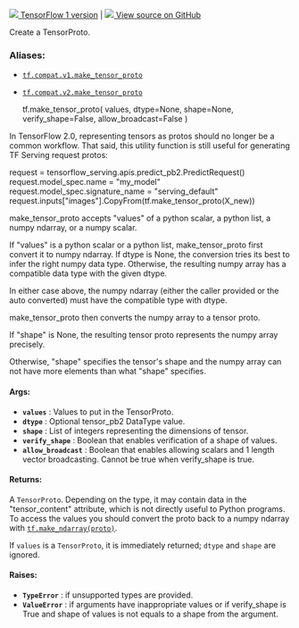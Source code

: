 [ ![](https://tensorflow.google.cn/images/tf_logo_32px.png) TensorFlow 1
version](/versions/r1.15/api_docs/python/tf/make_tensor_proto) |  [
![](https://tensorflow.google.cn/images/GitHub-Mark-32px.png) View source on
GitHub
](https://github.com/tensorflow/tensorflow/blob/r2.0/tensorflow/python/framework/tensor_util.py#L355-L558)  
  
  
Create a TensorProto.

### Aliases:

  * [`tf.compat.v1.make_tensor_proto`](/api_docs/python/tf/make_tensor_proto)
  * [`tf.compat.v2.make_tensor_proto`](/api_docs/python/tf/make_tensor_proto)

    
    
    tf.make_tensor_proto(
        values,
        dtype=None,
        shape=None,
        verify_shape=False,
        allow_broadcast=False
    )
    

In TensorFlow 2.0, representing tensors as protos should no longer be a common
workflow. That said, this utility function is still useful for generating TF
Serving request protos:

request = tensorflow_serving.apis.predict_pb2.PredictRequest()
request.model_spec.name = "my_model" request.model_spec.signature_name =
"serving_default"
request.inputs["images"].CopyFrom(tf.make_tensor_proto(X_new))

make_tensor_proto accepts "values" of a python scalar, a python list, a numpy
ndarray, or a numpy scalar.

If "values" is a python scalar or a python list, make_tensor_proto first
convert it to numpy ndarray. If dtype is None, the conversion tries its best
to infer the right numpy data type. Otherwise, the resulting numpy array has a
compatible data type with the given dtype.

In either case above, the numpy ndarray (either the caller provided or the
auto converted) must have the compatible type with dtype.

make_tensor_proto then converts the numpy array to a tensor proto.

If "shape" is None, the resulting tensor proto represents the numpy array
precisely.

Otherwise, "shape" specifies the tensor's shape and the numpy array can not
have more elements than what "shape" specifies.

#### Args:

  * **`values`** : Values to put in the TensorProto.
  * **`dtype`** : Optional tensor_pb2 DataType value.
  * **`shape`** : List of integers representing the dimensions of tensor.
  * **`verify_shape`** : Boolean that enables verification of a shape of values.
  * **`allow_broadcast`** : Boolean that enables allowing scalars and 1 length vector broadcasting. Cannot be true when verify_shape is true.

#### Returns:

A `TensorProto`. Depending on the type, it may contain data in the
"tensor_content" attribute, which is not directly useful to Python programs.
To access the values you should convert the proto back to a numpy ndarray with
[`tf.make_ndarray(proto)`](https://tensorflow.google.cn/api_docs/python/tf/make_ndarray).

If `values` is a `TensorProto`, it is immediately returned; `dtype` and
`shape` are ignored.

#### Raises:

  * **`TypeError`** : if unsupported types are provided.
  * **`ValueError`** : if arguments have inappropriate values or if verify_shape is True and shape of values is not equals to a shape from the argument.

